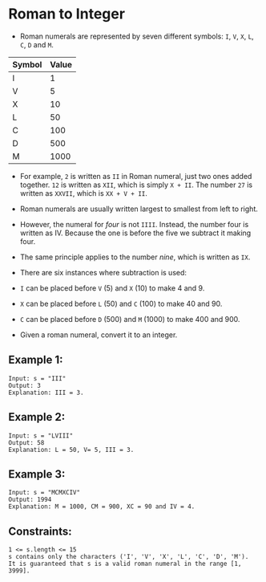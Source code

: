 # Roman to Integer
 
- Roman numerals are represented by seven different symbols: `I`, `V`, `X`, `L`, `C`, `D` and `M`.

| Symbol | Value | 
|--------|-------|
| I      | 1     |
| V      | 5     |
| X      | 10    |
| L      | 50    |
| C      | 100   |
| D      | 500   |
| M      | 1000  |

- For example, `2` is written as `II` in Roman numeral, just two ones added together. `12` is written as `XII`, which is simply `X + II`. The number `27` is written as `XXVII`, which is `XX + V + II`.

- Roman numerals are usually written largest to smallest from left to right. 
- However, the numeral for _four_ is not `IIII`. Instead, the number four is written as IV. Because the one is before the five we subtract it making four. 
- The same principle applies to the number _nine_, which is written as `IX`. 
- There are six instances where subtraction is used:
 - `I` can be placed before `V` (5) and `X` (10) to make 4 and 9. 
 - `X` can be placed before `L` (50) and `C` (100) to make 40 and 90. 
 - `C` can be placed before `D` (500) and `M` (1000) to make 400 and 900.

- Given a roman numeral, convert it to an integer.

## Example 1:
```
Input: s = "III"
Output: 3
Explanation: III = 3.
```

## Example 2:
```
Input: s = "LVIII"
Output: 58
Explanation: L = 50, V= 5, III = 3.
```

## Example 3:
```
Input: s = "MCMXCIV"
Output: 1994
Explanation: M = 1000, CM = 900, XC = 90 and IV = 4.
```

## Constraints:

    1 <= s.length <= 15
    s contains only the characters ('I', 'V', 'X', 'L', 'C', 'D', 'M').
    It is guaranteed that s is a valid roman numeral in the range [1, 3999].


